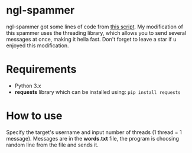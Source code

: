 # ngl-spammer
ngl-spammer got some lines of code from [this script](https://github.com/0MeMo07/NGL-Spammer/blob/main/NGLSpamer.py). 
My modification of this spammer uses the threading library, which allows you to send several messages at once, making it hella fast.
Don't forget to leave a star if u enjoyed this modification.
# Requirements
- Python 3.x
- **requests** library which can be installed using: `pip install requests`
# How to use
Specify the target's username and input number of threads (1 thread = 1 message).
Messages are in the **words.txt** file, the program is choosing random line from the file and sends it.

